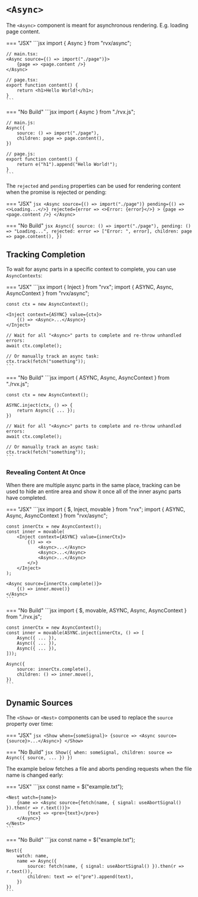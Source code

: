 # `<Async>`
The `<Async>` component is meant for asynchronous rendering. E.g. loading page content.

=== "JSX"
	```jsx
	import { Async } from "rvx/async";

	// main.tsx:
	<Async source={() => import("./page")}>
		{page => <page.content />}
	</Async>

	// page.tsx:
	export function content() {
		return <h1>Hello World!</h1>;
	}
	```

=== "No Build"
	```jsx
	import { Async } from "./rvx.js";

	// main.js:
	Async({
		source: () => import("./page"),
		children: page => page.content(),
	})

	// page.js:
	export function content() {
		return e("h1").append("Hello World!");
	}
	```

The `rejected` and `pending` properties can be used for rendering content when the promise is rejected or pending:

=== "JSX"
	```jsx
	<Async
		source={() => import("./page")}
		pending={() => <>Loading...</>}
		rejected={error => <>Error: {error}</>}
	>
		{page => <page.content />}
	</Async>
	```

=== "No Build"
	```jsx
	Async({
		source: () => import("./page"),
		pending: () => "Loading...",
		rejected: error => ["Error: ", error],
		children: page => page.content(),
	})
	```

## Tracking Completion
To wait for async parts in a specific context to complete, you can use `AsyncContexts`:

=== "JSX"
	```jsx
	import { Inject } from "rvx";
	import { ASYNC, Async, AsyncContext } from "rvx/async";

	const ctx = new AsyncContext();

	<Inject context={ASYNC} value={ctx}>
		{() => <Async>...</Async>}
	</Inject>

	// Wait for all "<Async>" parts to complete and re-throw unhandled errors:
	await ctx.complete();

	// Or manually track an async task:
	ctx.track(fetch("something"));
	```

=== "No Build"
	```jsx
	import { ASYNC, Async, AsyncContext } from "./rvx.js";

	const ctx = new AsyncContext();

	ASYNC.inject(ctx, () => {
		return Async({ ... });
	})

	// Wait for all "<Async>" parts to complete and re-throw unhandled errors:
	await ctx.complete();

	// Or manually track an async task:
	ctx.track(fetch("something"));
	```

### Revealing Content At Once
When there are multiple async parts in the same place, tracking can be used to hide an entire area and show it once all of the inner async parts have completed.

=== "JSX"
	```jsx
	import { $, Inject, movable } from "rvx";
	import { ASYNC, Async, AsyncContext } from "rvx/async";

	const innerCtx = new AsyncContext();
	const inner = movable(
		<Inject context={ASYNC} value={innerCtx}>
			{() => <>
				<Async>...</Async>
				<Async>...</Async>
				<Async>...</Async>
			</>}
		</Inject>
	);

	<Async source={innerCtx.complete()}>
		{() => inner.move()}
	</Async>
	```

=== "No Build"
	```jsx
	import { $, movable, ASYNC, Async, AsyncContext } from "./rvx.js";

	const innerCtx = new AsyncContext();
	const inner = movable(ASYNC.inject(innerCtx, () => [
		Async({ ... }),
		Async({ ... }),
		Async({ ... }),
	]));

	Async({
		source: innerCtx.complete(),
		children: () => inner.move(),
	})
	```

## Dynamic Sources
The `<Show>` or `<Nest>` components can be used to replace the `source` property over time:

=== "JSX"
	```jsx
	<Show when={someSignal}>
		{source => <Async source={source}>...</Async>}
	</Show>
	```

=== "No Build"
	```jsx
	Show({
		when: someSignal,
		children: source => Async({ source, ... })
	})
	```

The example below fetches a file and aborts pending requests when the file name is changed early:

=== "JSX"
	```jsx
	const name = $("example.txt");

	<Nest watch={name}>
		{name => <Async source={fetch(name, { signal: useAbortSignal() }).then(r => r.text())}>
			{text => <pre>{text}</pre>}
		</Async>}
	</Nest>
	```

=== "No Build"
	```jsx
	const name = $("example.txt");

	Nest({
		watch: name,
		name => Async({
			source: fetch(name, { signal: useAbortSignal() }).then(r => r.text()),
			children: text => e("pre").append(text),
		})
	})
	```
